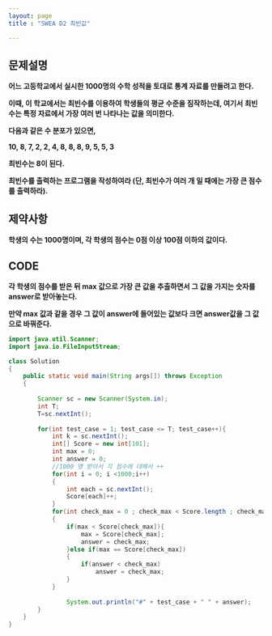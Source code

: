 ```yaml
---
layout: page
title : "SWEA D2 최빈값"

---
```



## 문제설명

**어느 고등학교에서 실시한 1000명의 수학 성적을 토대로 통계 자료를 만들려고 한다.**

**이때, 이 학교에서는 최빈수를 이용하여 학생들의 평균 수준을 짐작하는데, 여기서 최빈수는 특정 자료에서 가장 여러 번 나타나는 값을 의미한다.**

**다음과 같은 수 분포가 있으면,**

**10, 8, 7, 2, 2, 4, 8, 8, 8, 9, 5, 5, 3**

**최빈수는 8이 된다.**

**최빈수를 출력하는 프로그램을 작성하여라 (단, 최빈수가 여러 개 일 때에는 가장 큰 점수를 출력하라).**



## 제약사항

**학생의 수는 1000명이며, 각 학생의 점수는 0점 이상 100점 이하의 값이다.**







## CODE

**각 학생의 점수를 받은 뒤 max 값으로 가장 큰 값을 추출하면서 그 값을 가지는 숫자를 answer로 받아놓는다.**

**만약 max 값과 같을 경우 그 값이 answer에 들어있는 값보다 크면 answer값을 그 값으로 바꿔준다.**

```java
import java.util.Scanner;
import java.io.FileInputStream;

class Solution
{
	public static void main(String args[]) throws Exception
	{
		
		Scanner sc = new Scanner(System.in);
		int T;
		T=sc.nextInt();
	
		for(int test_case = 1; test_case <= T; test_case++){
            int k = sc.nextInt();
            int[] Score = new int[101];
            int max = 0;
            int answer = 0;
            //1000 명 받아서 각 점수에 대해서 ++
            for(int i = 0; i <1000;i++)
            {
                int each = sc.nextInt();
                Score[each]++;
            }
            for(int check_max = 0 ; check_max < Score.length ; check_max ++)
            {
                if(max < Score[check_max]){
                    max = Score[check_max];
                    answer = check_max;
                }else if(max == Score[check_max])
                {
                    if(answer < check_max)
                        answer = check_max;
                }
            }
            
                System.out.println("#" + test_case + " " + answer);
		}
	}
}
```

